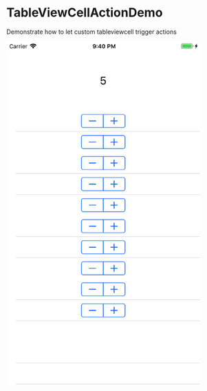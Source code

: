 # TableViewCellActionDemo
Demonstrate how to let custom tableviewcell trigger actions

<img src="https://github.com/suindong/TableViewCellActionDemo/blob/master/Demonstration.png" width="450" height="800" />
